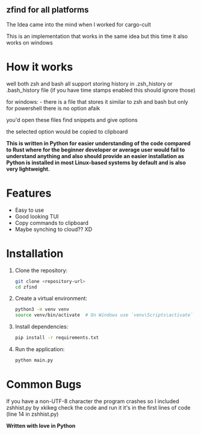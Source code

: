 ## zfind for all platforms 
The Idea came into the mind when I worked for cargo-cult

This is an implementation that works in the same idea but this time it also works on windows 

# How it works
well both zsh and bash all support storing history in .zsh_history or .bash_history file
(if you have time stamps enabled this should ignore those)

for windows: - there is a file that stores it similar to zsh and bash but only for powershell
there is no option afaik

you'd open these files find snippets and give options

the selected option would be copied to clipboard 

**This is written in Python for easier understanding of the code compared to Rust where for the beginner developer or average user would fail to understand anything and also should provide an easier installation as Python is installed in most Linux-based systems by default and is also very lightweight.**

# Features 
- Easy to use
- Good looking TUI
- Copy commands to clipboard
- Maybe synching to cloud?? XD

# Installation
1. Clone the repository:
    ```sh
    git clone <repository-url>
    cd zfind
    ```

2. Create a virtual environment:
    ```sh
    python3 -m venv venv
    source venv/bin/activate  # On Windows use `venv\Scripts\activate`
    ```

3. Install dependencies:
    ```sh
    pip install -r requirements.txt
    ```

4. Run the application:
    ```sh
    python main.py
    ```

# Common Bugs
If you have a non-UTF-8 character the program crashes so I included zshhist.py by xkikeg
check the code and run it it's in the first lines of code (line 14 in zshhist.py)

**Written with love in Python**
